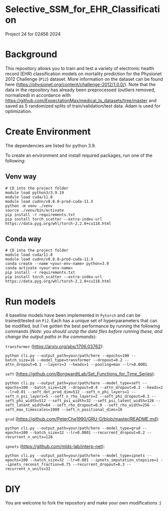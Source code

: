 # Selective_SSM_for_EHR_Classification
Project 24 for 02456 2024

# Background
This repository allows you to train and test a variety of electronic health record (EHR) classification models on mortality prediction for the Physionet 2012 Challenge (`P12`) dataset. More information on the dataset can be found here (https://physionet.org/content/challenge-2012/1.0.0/). Note that the data in the repository has already been preprocessed (outliers removed, normalized) in accordance with https://github.com/ExpectationMax/medical_ts_datasets/tree/master and saved as 5 randomized splits of train/validation/test data. Adam is used for optimization.

# Create Environment
The dependencies are listed for python 3.9.

To create an environment and install required packages, run one of the following: 

## Venv way
```
# CD into the project folder
module load python3/3.9.19
module load cuda/11.8
module load cudnn/v8.8.0-prod-cuda-11.X
python -m venv ./venv
source ./venv/bin/activate
pip install -r requirements.txt
pip install torch_scatter --extra-index-url https://data.pyg.org/whl/torch-2.2.0+cu118.html
```

## Conda way
```
# CD into the project folder
module load cuda/11.8
module load cudnn/v8.8.0-prod-cuda-11.X
conda create --name <your-env-name> python=3.9
conda activate <your-env-name> 
pip install -r requirements.txt
pip install torch_scatter --extra-index-url https://data.pyg.org/whl/torch-2.2.0+cu118.html
```





# Run models 
4 baseline models have been implemented in `Pytorch` and can be trained/tested on `P12`. Each has a unique set of hyperparameters that can be modified, but I've gotten the best performance by running the following commands (_Note: you should unzip the data files before running these, and change the output paths in the commands_):

`transformer` (https://arxiv.org/abs/1706.03762):

`python cli.py --output_path=your/path/here --epochs=100 --batch_size=16 --model_type=transformer --dropout=0.2 --attn_dropout=0.1 --layers=3 --heads=1 --pooling=max --lr=0.0001` 


`seft` (https://github.com/BorgwardtLab/Set_Functions_for_Time_Series):

`python cli.py --output_path=your/path/here --model_type=seft --epochs=100 --batch_size=128 --dropout=0.4 --attn_dropout=0.3 --heads=2 --lr=0.01 --seft_dot_prod_dim=512 --seft_n_phi_layers=1 --seft_n_psi_layers=5 --seft_n_rho_layers=2 --seft_phi_dropout=0.3 --seft_phi_width=512 --seft_psi_width=32 --seft_psi_latent_width=128 --seft_latent_width=64 --seft_rho_dropout=0.0 --seft_rho_width=256 --seft_max_timescales=1000 --seft_n_positional_dims=16`

`grud` (https://github.com/PeterChe1990/GRU-D/blob/master/README.md):

`python cli.py --output_path=your/path/here --model_type=grud --epochs=100 --batch_size=32 --lr=0.0001 --recurrent_dropout=0.2 --recurrent_n_units=128`

`ipnets` (https://github.com/mlds-lab/interp-net):

`python cli.py --output_path=your/path/here --model_type=ipnets --epochs=100 --batch_size=32 --lr=0.001 --ipnets_imputation_stepsize=1 --ipnets_reconst_fraction=0.75 --recurrent_dropout=0.3 --recurrent_n_units=32` 


# DIY
You are welcome to fork the repository and make your own modifications :) 
